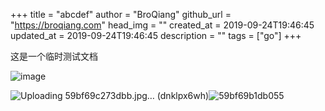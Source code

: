 +++
title = "abcdef"
author = "BroQiang"
github_url = "https://broqiang.com"
head_img = ""
created_at = 2019-09-24T19:46:45
updated_at = 2019-09-24T19:46:45
description = ""
tags = ["go"]
+++

这是一个临时测试文档

![image](https://pic3.zhimg.com/v2-d33bbc43eb3c801e2db810aa0f8c76b8_1200x500.jpg)

![Uploading 59bf69c273dbb.jpg… (dnklpx6wh)]()![59bf69b1db055](https://i.loli.net/2019/09/24/xwBRkb2ZQYDqFXa.jpg)